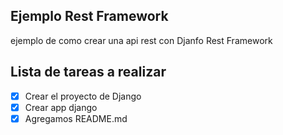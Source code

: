 ## Ejemplo Rest Framework

ejemplo de como crear una api rest con Djanfo Rest Framework

## Lista de tareas a realizar  

- [x] Crear el proyecto de Django
- [x] Crear app django
- [x] Agregamos README.md
